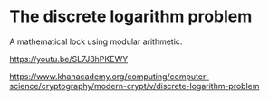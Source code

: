 # The discrete logarithm problem

A mathematical lock using modular arithmetic. 



https://youtu.be/SL7J8hPKEWY

https://www.khanacademy.org/computing/computer-science/cryptography/modern-crypt/v/discrete-logarithm-problem

